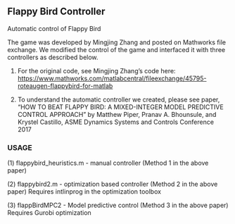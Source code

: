 ## Flappy Bird Controller
Automatic control of Flappy Bird

The game was developed by Mingjing Zhang and posted on Mathworks file exchange. We modified the control of the game and interfaced it with three controllers as described below.

1. For the original code, see Mingjing Zhang’s code here: https://www.mathworks.com/matlabcentral/fileexchange/45795-roteaugen-flappybird-for-matlab

2. To understand the automatic controller we created, please see paper, “HOW TO BEAT FLAPPY BIRD:  A MIXED-INTEGER MODEL PREDICTIVE CONTROL APPROACH” by Matthew Piper, Pranav A. Bhounsule, and Krystel Castillo, ASME Dynamics Systems and Controls Conference 2017

### USAGE

(1) flappybird_heuristics.m - manual controller (Method 1 in the above paper)

(2) flappybird2.m - optimization based controller (Method 2 in the above paper)
Requires intlinprog in the optimization toolbox

(3) flappBirdMPC2 - Model predictive control (Method 3 in the above paper)
Requires Gurobi optimization
